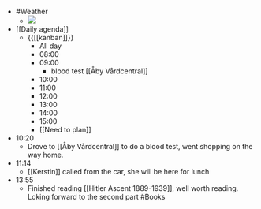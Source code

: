 - #Weather
    - ![](https://firebasestorage.googleapis.com/v0/b/firescript-577a2.appspot.com/o/imgs%2Fapp%2FDavidsroam%2FcJuuB43K3J.png?alt=media&token=402b13dd-fa4d-4e02-8fc0-8aaad43120c3)
- [[Daily agenda]]
    - {{[[kanban]]}}
        - All day
        - 08:00
        - 09:00
            - blood test [[Åby Vårdcentral]]
        - 10:00
        - 11:00
        - 12:00
        - 13:00
        - 14:00
        - 15:00
        - [[Need to plan]]
- 10:20
    - Drove to [[Åby Vårdcentral]] to do a blood test, went shopping on the way home.
- 11:14
    - [[Kerstin]] called from the car, she will be here for lunch
- 13:55
    - Finished reading [[Hitler Ascent 1889-1939]], well worth reading. Loking forward to the second part #Books
